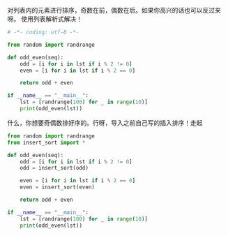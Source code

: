 对列表内的元素进行排序，奇数在前，偶数在后。如果你高兴的话也可以反过来呀。
使用列表解析式解决！
```python
# -*- coding: utf-8 -*-

from random import randrange

def odd_even(seq):
    odd = [i for i in lst if i % 2 != 0]
    even = [i for i in lst if i % 2 == 0]

    return odd + even

if __name__ == "__main__":
    lst = [randrange(100) for _ in range(10)]
    print(odd_even(lst))
```
什么，你想要奇偶数排好序的。行呀，导入之前自己写的插入排序！走起
```python
from random import randrange
from insert_sort import *

def odd_even(seq):
    odd = [i for i in lst if i % 2 != 0]
    odd = insert_sort(odd)

    even = [i for i in lst if i % 2 == 0]
    even = insert_sort(even)

    return odd + even

if __name__ == "__main__":
    lst = [randrange(100) for _ in range(10)]
    print(odd_even(lst))
```
